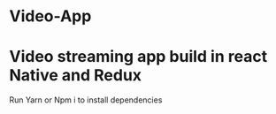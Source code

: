 # Video-App
# Video streaming app build in react Native and Redux
Run Yarn or Npm i to install dependencies
